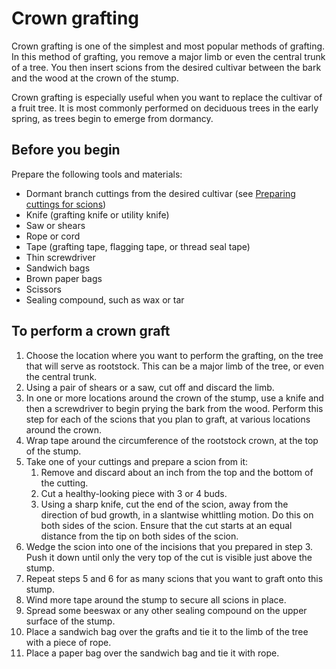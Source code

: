 # Crown grafting
Crown grafting is one of the simplest and most popular methods of grafting. In this method of grafting, you remove a major limb or even the central trunk of a tree. You then insert scions from the desired cultivar between the bark and the wood at the crown of the stump.

Crown grafting is especially useful when you want to replace the cultivar of a fruit tree. It is most commonly performed on deciduous trees in the early spring, as trees begin to emerge from dormancy.

## Before you begin
Prepare the following tools and materials:
* Dormant branch cuttings from the desired cultivar (see [Preparing cuttings for scions](http://www.example.com))
* Knife (grafting knife or utility knife)
* Saw or shears
* Rope or cord
* Tape (grafting tape, flagging tape, or thread seal tape)
* Thin screwdriver
* Sandwich bags
* Brown paper bags
* Scissors
* Sealing compound, such as wax or tar

## To perform a crown graft
1. Choose the location where you want to perform the grafting, on the tree that will serve as rootstock. 
This can be a major limb of the tree, or even the central trunk. 
2. Using a pair of shears or a saw, cut off and discard the limb.
3. In one or more locations around the crown of the stump, use a knife and then a screwdriver to begin prying the bark from the wood. Perform this step for each of the scions that you plan to graft, at various locations around the crown. 
4. Wrap tape around the circumference of the rootstock crown, at the top of the stump.
5. Take one of your cuttings and prepare a scion from it:
    1. Remove and discard about an inch from the top and the bottom of the cutting.
    2. Cut a healthy-looking piece with 3 or 4 buds.
    3. Using a sharp knife, cut the end of the scion, away from the direction of bud growth, in a slantwise whittling motion. Do this on both sides of the scion. Ensure that the cut starts at an equal distance from the tip on both sides of the scion.
6. Wedge the scion into one of the incisions that you prepared in step 3. Push it down until only the very top of the cut is visible just above the stump.
7. Repeat steps 5 and 6 for as many scions that you want to graft onto this stump.
8. Wind more tape around the stump to secure all scions in place.
9. Spread some beeswax or any other sealing compound on the upper surface of the stump.
10. Place a sandwich bag over the grafts and tie it to the limb of the tree with a piece of rope.
11. Place a paper bag over the sandwich bag and tie it with rope.
